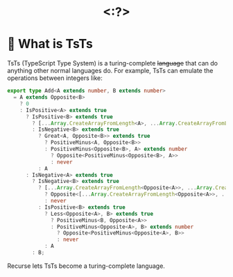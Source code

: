 <div align="center">
  <h1>&lt;:?&gt;</h1>
</div>

# 👾 What is TsTs

TsTs (TypeScript Type System) is a turing-complete ~~language~~ that can do anything other 
normal languages do. For example, TsTs can emulate the operations between integers like:

``` ts
export type Add<A extends number, B extends number>
  = A extends Opposite<B>
    ? 0
    : IsPositive<A> extends true
      ? IsPositive<B> extends true
        ? [...Array.CreateArrayFromLength<A>, ...Array.CreateArrayFromLength<B>]["length"]
        : IsNegative<B> extends true
          ? Great<A, Opposite<B>> extends true
            ? PositiveMinus<A, Opposite<B>>
            : PositiveMinus<Opposite<B>, A> extends number
              ? Opposite<PositiveMinus<Opposite<B>, A>>
              : never
          : A
      : IsNegative<A> extends true
        ? IsNegative<B> extends true
          ? [...Array.CreateArrayFromLength<Opposite<A>>, ...Array.CreateArrayFromLength<Opposite<B>>]["length"] extends number
            ? Opposite<[...Array.CreateArrayFromLength<Opposite<A>>, ...Array.CreateArrayFromLength<Opposite<B>>]["length"]>
            : never
          : IsPositive<B> extends true
            ? Less<Opposite<A>, B> extends true
              ? PositiveMinus<B, Opposite<A>>
              : PositiveMinus<Opposite<A>, B> extends number
                ? Opposite<PositiveMinus<Opposite<A>, B>>
                : never
            : A
        : B;
```

Recurse lets TsTs become a turing-complete language.